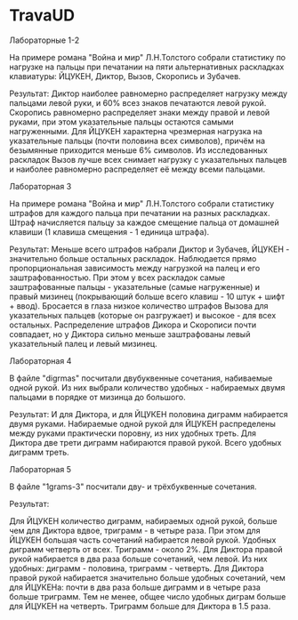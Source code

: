 # TravaUD
Лабораторные 1-2

На примере романа "Война и мир" Л.Н.Толстого собрали статистику по нагрузке
на пальцы при печатании на пяти альтернативных раскладках клавиатуры: ЙЦУКЕН, Диктор, Вызов, Скоропись и Зубачев.

Результат:
Диктор наиболее равномерно распределяет нагрузку между пальцами левой руки, и 60% всез знаков печатаются левой рукой.
Скоропись равномерно распределяет знаки между правой и левой руками, при этом указательные пальцы остаются самыми нагруженными.
Для ЙЦУКЕН характерна чрезмерная нагрузка на указательные пальцы (почти половина всех символов), причём на безымянные приходится меньше 6% символов.
Из исследованных раскладок Вызов лучше всех снимает нагрузку с указательных пальцев и наиболее равномерно распределяет её между всеми пальцами.

Лабораторная 3

На примере романа "Война и мир" Л.Н.Толстого собрали статистику штрафов для каждого пальца при печатании на разных раскладках.
Штраф начисляется пальцу за каждое смещение пальца от домашней клавиши (1 клавиша смещения - 1 единица штрафа).

Результат:
Меньше всего штрафов набрали Диктор и Зубачев, ЙЦУКЕН - значительно больше остальных раскладок.
Наблюдается прямо пропорциональная зависимость между нагрузкой на палец и его заштрафованностью. При этом у всех раскладок самые заштрафованные пальцы - указательные (самые нагруженные) и правый мизинец (покрывающий больше всего клавиш - 10 штук + шифт + ввод).
Бросается в глаза низкое количество штрафов Вызова для указательных пальцев (которые он разгружает) и высокое - для всех остальных.
Распределение штрафов Дикора и Скорописи почти совпадает, но у Диктора сильно меньше заштрафованы левый указательный палец и левый мизинец.

Лабораторная 4

В файле "digrmas" посчитали двубуквенные сочетания, набиваемые одной рукой. Из них выбрали количество удобных - набираемых двумя пальцами в порядке от мизинца до большого.

Результат:
И для Диктора, и для ЙЦУКЕН половина диграмм набирается двумя руками.
Набираемые одной рукой для ЙЦУКЕН распределены между руками практически поровну, из них удобных треть.
Для Диктора две трети диграмм набираются правой рукой. Всего удобных диграмм треть.

Лабораторная 5

В файле "1grams-3" посчитали дву- и трёхбуквенные сочетания.

Результат:

Для ЙЦУКЕН количество диграмм, набираемых одной рукой, больше чем для Диктора вдвое, триграмм - в четыре раза.
При этом для ЙЦУКЕН большая часть сочетаний набирается левой рукой. Удобных диграмм четверть от всех. Триграмм - около 2%.
Для Диктора правой рукой набирается в два раза больше сочетаний, чем левой. Из них удобных: диграмм - половина, триграмм - четверть.
Для Диктора правой рукой набирается значительно больше удобных сочетаний, чем для ЙЦУКЕНа: почти в два раза больше диграмм и в четыре раза больше триграмм.
Тем не менее, общее число удобных диграм больше для ЙЦУКЕН на четверть. Триграмм больше для Диктора в 1.5 раза.
